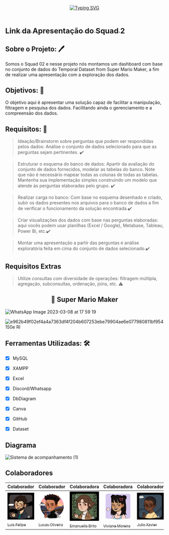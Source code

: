<p align="center">
<a href="https://git.io/typing-svg"><img src="https://readme-typing-svg.demolab.com?font=Fira+Code&weight=700&size=40&pause=1000&color=FF0202D7&background=0D15C018&center=true&vCenter=true&width=435&lines=Dashboard+Temporal;+Dataset+from+Super;+Mario+Maker!" alt="Typing SVG" /></a>
</P>

 # [<sub> Link da Apresentação do Squad 2</sub>](http://bit.ly/3Fn3B5E) 

## Sobre o Projeto: :pen:

Somos o Squad 02 e nesse projeto nós montamos um dashboard com base no conjunto de dados do Temporal Dataset from Super Mario Maker, a fim de realizar uma
apresentação com a exploração dos dados.

## Objetivos: 🚀
O objetivo aqui é apresentar uma solução capaz de facilitar a manipulação, filtragem e pesquisa dos dados. Facilitando ainda o gerenciamento e a compreensão dos dados.

 ## Requisitos: :book:

> Ideação/Brainstorm sobre perguntas que podem ser respondidas pelos dados: Análise o conjunto de dados selecionado para que as perguntas sejam pertinentes. :heavy_check_mark:

> Estruturar o esquema do banco de dados: Apartir da avaliação do conjunto de dados fornecidos, modelar as tabelas do banco. Note que não é necessário mapear todas as colunas de todas as tabelas. Mantenha sua implementação simples construindo um modelo que atende às perguntas elaboradas pelo grupo. :heavy_check_mark:
 
> Realizar carga no banco: Com base no esquema desenhado e criado, subir os dados presentes nos arquivos para o banco de dados a fim de verificar o funcionamento da solução encontrada.:heavy_check_mark:

> Criar visualizações dos dados com base nas perguntas elaboradas: aqui vocês podem usar planilhas (Excel / Google), Metabase, Tableau, Power Bi, etc.:heavy_check_mark:

> Montar uma apresentação a partir das perguntas e análise exploratória feita em cima do conjunto de dados selecionado.:heavy_check_mark:

 ## Requisitos Extras
 > Utilize consultas com diversidade de operações: filtragem múltipla, agregação, subconsultas, ordenação, joins, etc. :warning:
 


 <h2 align="center">🔗 Super Mario Maker</h2> 
                                                                
       

                                          
![WhatsApp Image 2023-03-08 at 17 59 19](https://user-images.githubusercontent.com/115434062/223848638-2494af0c-e7f0-4c33-be73-577c2f90b4d0.jpeg)

![e962b49f02ef4a4a7363df4f204b607253ebe79904ae6e077980811bf954150e _RI_](https://user-images.githubusercontent.com/115434062/223848950-433265aa-17cc-4c39-a503-603f74afb5b2.jpg)

## Ferramentas Utilizadas: 🛠

- [x] MySQL
- [x] XAMPP
- [x] Excel
- [x] Discord/Whatsapp
- [x] DbDiagram
- [x] Canva
- [x] GitHub
- [x] Dataset


## Diagrama 

![Sistema de acompanhamento (1)](https://user-images.githubusercontent.com/115565161/224810959-cfd41387-e178-414e-bbea-eedc60806326.png)



## Colaboradores 
    
| Colaborador | Colaborador |  Colaboradora |  Colaboradora |  Colaborador |  Colaborador |
| --- | --- | --- | --- | --- | --- |
| [<img src="https://github.com/squad2-devweb/Banco-de-dados/blob/main/imgs_slide/download20230303133012.png" width=115 > <br> <sub> Luis Felipe </sub>](https://github.com/LuisDevLipe) | [<img src="https://github.com/squad2-devweb/Banco-de-dados/blob/main/imgs_slide/Perfil%20Live%202.0.png" width=115 > <br> <sub> Lucas Oliveira </sub>](https://github.com/LzLuscas) | [<img src="https://github.com/squad2-devweb/Banco-de-dados/blob/main/imgs_slide/download20230303134614.png" width=115 > <br> <sub> Emanuella Brito </sub>](https://github.com/MBrito0) | [<img src="https://github.com/squad2-devweb/Banco-de-dados/blob/main/imgs_slide/download20230303131214.png" width=115 > <br> <sub> Viviane Moreira </sub>](https://github.com/vivianefrts) | [<img src="https://github.com/squad2-devweb/Banco-de-dados/blob/main/imgs_slide/download20230303133634.png" width=115 > <br> <sub> Julio Xavier </sub>](https://github.com/Julioxli) | [<img src="https://github.com/squad2-devweb/Banco-de-dados/blob/main/imgs_slide/download20230303134122.png" width=115 > <br> <sub> Ramon Souza </sub>](https://github.com/ramonsolfer) |


